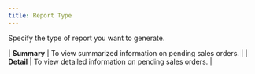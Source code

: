 ```yaml
---
title: Report Type
---
```



Specify the type of report you want to generate.


| **Summary** | To view summarized information on pending sales orders. |
| **Detail** | To view detailed information on pending sales orders. |


